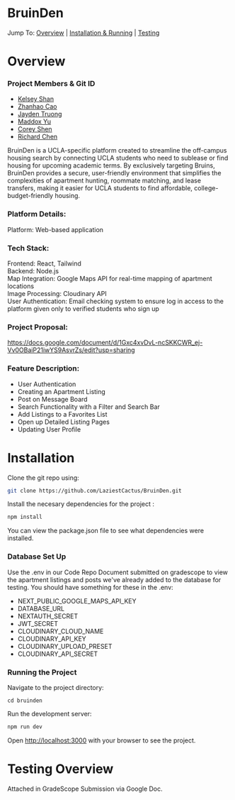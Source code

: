 # BruinDen

Jump To: [Overview](#Overview) | [Installation & Running](#Installation) | [Testing](#Testing-Overview)  


# Overview  
  

### Project Members & Git ID
- [Kelsey Shan](https://github.com/kshan813)
- [Zhanhao Cao](https://github.com/LaziestCactus)
- [Jayden Truong](https://github.com/jaydent4)
- [Maddox Yu](https://github.com/maddoxyu)
- [Corey Shen](https://github.com/corey-shen)
- [Richard Chen](https://github.com/chenr4731)

BruinDen is a UCLA-specific platform created to streamline the off-campus housing search by connecting UCLA students who need to sublease or find housing for upcoming academic terms. By exclusively targeting Bruins, BruinDen provides a secure, user-friendly environment that simplifies the complexities of apartment hunting, roommate matching, and lease transfers, making it easier for UCLA students to find affordable, college-budget-friendly housing.

### Platform Details:
Platform: Web-based application

### Tech Stack:
Frontend: React, Tailwind  
Backend: Node.js  
Map Integration: Google Maps API for real-time mapping of apartment locations  
Image Processing: Cloudinary API  
User Authentication: Email checking system to ensure log in access to the platform given only to verified students who sign up  


### Project Proposal:
https://docs.google.com/document/d/1Gxc4xvDvL-ncSKKCWR_ej-Vv0OBaiP21iwYS9AsvrZs/edit?usp=sharing 

### Feature Description:
- User Authentication
- Creating an Apartment Listing
- Post on Message Board
- Search Functionality with a Filter and Search Bar
- Add Listings to a Favorites List
- Open up Detailed Listing Pages
- Updating User Profile

# Installation

Clone the git repo using:

```bash
git clone https://github.com/LaziestCactus/BruinDen.git
```

Install the necesary dependencies for the project :
```bash
npm install
```
You can view the package.json file to see what dependencies were installed.

### Database Set Up
Use the .env in our Code Repo Document submitted on gradescope to view the apartment listings and posts we've already added to the database for testing. You should have something for these in the .env:
- NEXT_PUBLIC_GOOGLE_MAPS_API_KEY
- DATABASE_URL
- NEXTAUTH_SECRET
- JWT_SECRET
- CLOUDINARY_CLOUD_NAME
- CLOUDINARY_API_KEY
- CLOUDINARY_UPLOAD_PRESET
- CLOUDINARY_API_SECRET

### Running the Project
Navigate to the project directory:
```
cd bruinden
```
Run the development server:
```bash
npm run dev
```

Open [http://localhost:3000](http://localhost:3000) with your browser to see the project.

# Testing Overview

Attached in GradeScope Submission via Google Doc.
